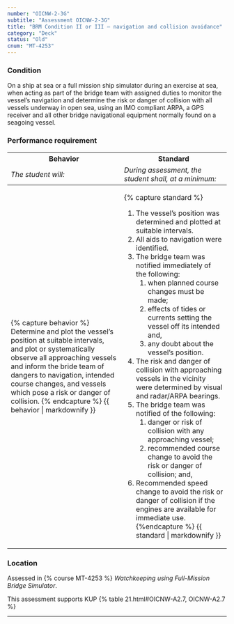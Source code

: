 ```yaml
---
number: "OICNW-2-3G"
subtitle: "Assessment OICNW-2-3G"
title: "BRM Condition II or III – navigation and collision avoidance"
category: "Deck"
status: "Old"
cnum: "MT-4253"
---
```

### Condition

On a ship at sea or a full mission ship simulator during an exercise at sea, when acting as part of the bridge team with assigned duties to monitor the vessel’s navigation and determine the risk or danger of collision with all vessels underway in open sea, using an IMO compliant ARPA, a GPS receiver and all other bridge navigational equipment normally found on a seagoing vessel.

### Performance requirement 

<table width='100%' class='Guidelines'>
 <thead>
 <tr>
     <th class='thirty'>Behavior</th>
     <th class='seventy'>Standard</th>
 </tr>
 <tr>
     <td><em>The student will:</em></td>
     <td><em>During assessment, the student shall, at a minimum:</em></td>
 </tr>
 </thead>
 <tbody>
 

<tr><td>

{% capture behavior %}
Determine and plot the vessel’s position at suitable intervals, and plot or systematically observe all approaching vessels and inform the bride team of dangers to navigation, intended course changes, and vessels which pose a risk or danger of collision.
{% endcapture %}
{{ behavior | markdownify }}

</td><td>

{% capture standard %}
1. The vessel’s position was determined and plotted at suitable intervals.
2. All aids to navigation were identified.
3. The bridge team was notified immediately of the following:
    1. when planned course changes must be made;      
    2. effects of tides or currents setting the vessel off its intended and, 
    3. any doubt about the vessel’s position. 
4. The risk and danger of collision with approaching vessels in the vicinity were determined by visual and radar/ARPA bearings.
5. The bridge team was notified of the following:
    1. danger or risk of collision with any approaching vessel;
    2. recommended course change to avoid the risk or danger of collision; and,
6. Recommended speed change to avoid the risk or danger of collision if the engines are available for immediate use.
{%endcapture %}
{{ standard | markdownify }}

</td></tr>



 </tbody>
 </table>

### Location

Assessed in  {% course  MT-4253 %}  *Watchkeeping using Full-Mission Bridge Simulator*.

This assessment supports KUP {% table 21.html#OICNW-A2.7, OICNW-A2.7 %}

***

